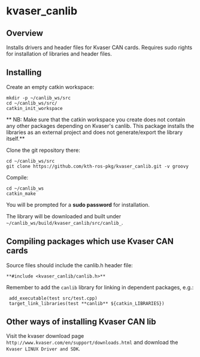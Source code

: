 kvaser_canlib
=============

Overview
---------------------------------------------

Installs drivers and header files for Kvaser CAN cards. Requires sudo rights for installation of libraries and header files.


Installing
---------------------------------------------

Create an empty catkin workspace:

    mkdir -p ~/canlib_ws/src
    cd ~/canlib_ws/src/
    catkin_init_workspace

** NB: Make sure that the catkin workspace you create does not contain any other packages depending on Kvaser's canlib. This package installs the libraries as an external project and does not generate/export the library itself.**

Clone the git repository there:
    
    cd ~/canlib_ws/src
    git clone https://github.com/kth-ros-pkg/kvaser_canlib.git -v groovy

Compile:
 
    cd ~/canlib_ws
    catkin_make    

You will be prompted for a **sudo password** for installation.

The library will be downloaded and built under `~/canlib_ws/build/kvaser_canlib/src/canlib_`. 


Compiling packages which use Kvaser CAN cards
---------------------------------------------

Source files should include the canlib.h header file:
 
    **#include <kvaser_canlib/canlib.h>**


Remember to add the `canlib` library for linking in dependent packages, e.g.:

     add_executable(test src/test.cpp)
     target_link_libraries(test **canlib** ${catkin_LIBRARIES})


Other ways of installing Kvaser CAN lib
---------------------------------------------

Visit the kvaser download page `http://www.kvaser.com/en/support/downloads.html` and download the `Kvaser LINUX Driver and SDK`.